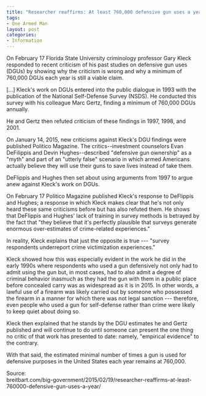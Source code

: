 ```yaml
---
title: "Researcher reaffirms: At least 760,000 defensive gun uses a year"
tags:
- One Armed Man
layout: post
categories:
- Information
---
```


On February 17 Florida State University criminology professor Gary Kleck responded to recent criticism of his past studies on defensive gun uses (DGUs) by showing why the criticism is wrong and why a minimum of 760,000 DGUs each year is still a viable claim.

\[...\] Kleck's work on DGUs entered into the public dialogue in 1993 with the publication of the National Self-Defense Survey (NSDS). He conducted this survey with his colleague Marc Gertz, finding a minimum of 760,000 DGUs annually.

He and Gertz then refuted criticism of these findings in 1997, 1998, and 2001.

On January 14, 2015, new criticisms against Kleck's DGU findings were published Politico Magazine. The critics--investment counselors Evan DeFilippis and Devin Hughes--described "defensive gun ownership" as a "myth" and part of an "utterly false" scenario in which armed Americans actually believe they will use their guns to save lives instead of take them.

DeFlippis and Hughes then set about using arguments from 1997 to argue anew against Kleck's work on DGUs.

On February 17 Politico Magazine published Kleck's response to DeFlippis and Hughes; a response in which Kleck makes clear that he's not only heard these same criticisms before but has also refuted them. He shows that DeFlippis and Hughes' lack of training in survey methods is betrayed by the fact that "they believe that it's perfectly plausible that surveys generate enormous over-estimates of crime-related experiences."

In reality, Kleck explains that just the opposite is true --- "survey respondents underreport crime victimization experiences."

Kleck showed how this was especially evident in the work he did in the early 1990s where respondents who used a gun defensively not only had to admit using the gun but, in most cases, had to also admit a degree of criminal behavior inasmuch as they had the gun with them in a public place before concealed carry was as widespread as it is in 2015. In other words, a lawful use of a firearm was likely carried out by someone who possessed the firearm in a manner for which there was not legal sanction --- therefore, even people who used a gun for self-defense rather than crime were likely to keep quiet about doing so.

Kleck then explained that he stands by the DGU estimates he and Gertz published and will continue to do until someone can present the one thing no critic of that work has presented to date: namely, "empirical evidence" to the contrary.

With that said, the estimated minimal number of times a gun is used for defensive purposes in the United States each year remains at 760,000.

Source:  
breitbart.com/big-government/2015/02/19/researcher-reaffirms-at-least-760000-defensive-gun-uses-a-year/